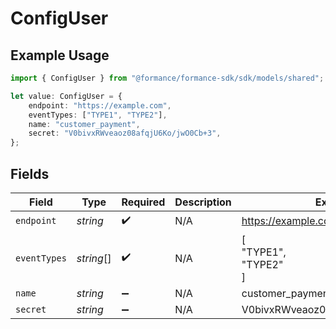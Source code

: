 # ConfigUser

## Example Usage

```typescript
import { ConfigUser } from "@formance/formance-sdk/sdk/models/shared";

let value: ConfigUser = {
    endpoint: "https://example.com",
    eventTypes: ["TYPE1", "TYPE2"],
    name: "customer_payment",
    secret: "V0bivxRWveaoz08afqjU6Ko/jwO0Cb+3",
};
```

## Fields

| Field                            | Type                             | Required                         | Description                      | Example                          |
| -------------------------------- | -------------------------------- | -------------------------------- | -------------------------------- | -------------------------------- |
| `endpoint`                       | *string*                         | :heavy_check_mark:               | N/A                              | https://example.com              |
| `eventTypes`                     | *string*[]                       | :heavy_check_mark:               | N/A                              | [<br/>"TYPE1",<br/>"TYPE2"<br/>] |
| `name`                           | *string*                         | :heavy_minus_sign:               | N/A                              | customer_payment                 |
| `secret`                         | *string*                         | :heavy_minus_sign:               | N/A                              | V0bivxRWveaoz08afqjU6Ko/jwO0Cb+3 |